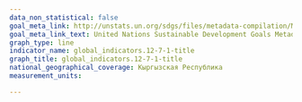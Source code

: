 ```yaml
---
data_non_statistical: false
goal_meta_link: http://unstats.un.org/sdgs/files/metadata-compilation/Metadata-Goal-12.pdf
goal_meta_link_text: United Nations Sustainable Development Goals Metadata (pdf 782kB)
graph_type: line
indicator_name: global_indicators.12-7-1-title
graph_title: global_indicators.12-7-1-title
national_geographical_coverage: Кыргызская Республика
measurement_units: 

---
```

